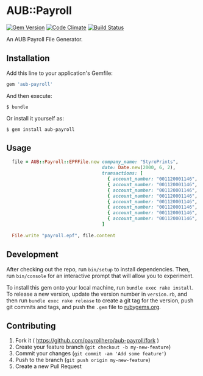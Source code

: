 # AUB::Payroll

[![Gem Version](https://badge.fury.io/rb/aub-payroll.svg)](http://badge.fury.io/rb/aub-payroll)
[![Code Climate](https://codeclimate.com/github/payrollhero/aub-payroll/badges/gpa.svg)](https://codeclimate.com/github/payrollhero/aub-payroll)
[![Build Status](https://travis-ci.org/payrollhero/aub-payroll.svg)](https://travis-ci.org/payrollhero/aub-payroll)

An AUB Payroll File Generator.

## Installation

Add this line to your application's Gemfile:

```ruby
gem 'aub-payroll'
```

And then execute:

    $ bundle

Or install it yourself as:

    $ gem install aub-payroll

## Usage

```ruby
  file = AUB::Payroll::EPFFile.new company_name: "StyroPrints",
                                   date: Date.new(2000, 6, 2),
                                   transactions: [
                                     { account_number: "001120001146", amount: 540.00 },
                                     { account_number: "001120001146", amount: 921.00 },
                                     { account_number: "001120001146", amount: 816.25 },
                                     { account_number: "001120001146", amount: 500.00 },
                                     { account_number: "001120001146", amount: 882.50 },
                                     { account_number: "001120001146", amount: 857.50 },
                                     { account_number: "001120001146", amount: 1_044.00 },
                                     { account_number: "001120001146", amount: 1_612.50 }
                                   ]
 
  File.write "payroll.epf", file.content
```

## Development

After checking out the repo, run `bin/setup` to install dependencies. Then, run `bin/console` for an interactive prompt that will allow you to experiment.

To install this gem onto your local machine, run `bundle exec rake install`. To release a new version, update the version number in `version.rb`, and then run `bundle exec rake release` to create a git tag for the version, push git commits and tags, and push the `.gem` file to [rubygems.org](https://rubygems.org).

## Contributing

1. Fork it ( https://github.com/payrollhero/aub-payroll/fork )
2. Create your feature branch (`git checkout -b my-new-feature`)
3. Commit your changes (`git commit -am 'Add some feature'`)
4. Push to the branch (`git push origin my-new-feature`)
5. Create a new Pull Request
